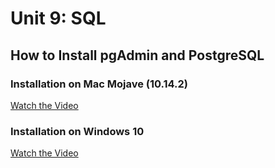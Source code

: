 # Unit 9: SQL

## How to Install pgAdmin and PostgreSQL

### Installation on Mac Mojave (10.14.2)

[Watch the Video](https://youtu.be/2uF5pzJDATU)

### Installation on Windows 10

[Watch the Video](https://youtu.be/PVJ36lHuN7Q)
